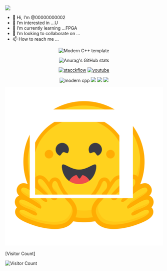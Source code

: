 <img align="center" height="auto" src="https://i.waifu.pics/_J9_Lfv.gif"/>

- 👋 Hi, I’m @00000000002
- 👀 I’m interested in ...U
- 🌱 I’m currently learning ...FPGA
- 💞️ I’m looking to collaborate on ...
- 📫 How to reach me ...
<div id="00000000002" align=center>


![Modern C++ template][github-sub-title:img]

![Anurag's GitHub stats](https://github-readme-stats.vercel.app/api?username=00000000002&show_icons=true&theme=radical)

[![stacckflow](https://img.shields.io/badge/AI-neurolike-pink)](https://www.google.com)
[![youtube](https://img.shields.io/badge/video-YouTube-red)](https://www.youtube.com)

![modern cpp](https://img.shields.io/badge/code-Modern%20C++-blue)
![](https://img.shields.io/badge/hatestudy-yellow) 
![](https://img.shields.io/badge/moodhappy-red) 
![](https://img.shields.io/badge/love-animator-red)

</div>

![](Stw.png)

[Visitor Count]

![Visitor Count](https://profile-counter.glitch.me/Mq-b/count.svg)

[github-sub-title:img]: https://readme-typing-svg.herokuapp.com?font=Segoe+Script&center=true&lines=00000000002.
<!---
00000000002/00000000002 is a ✨ special ✨ repository because its `README.md` (this file) appears on your GitHub profile.
You can click the Preview link to take a look at your changes.
--->

